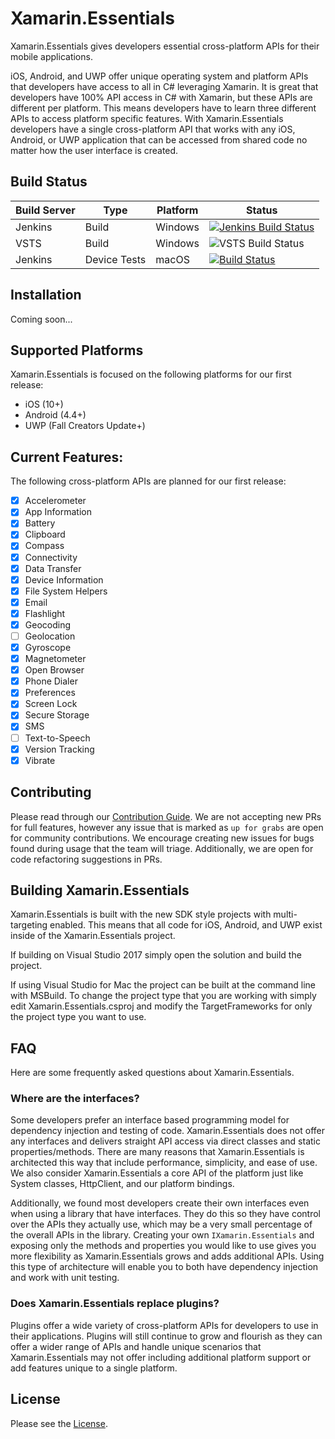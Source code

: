 # Xamarin.Essentials

Xamarin.Essentials gives developers essential cross-platform APIs for their mobile applications. 

iOS, Android, and UWP offer unique operating system and platform APIs that developers have access to all in C# leveraging Xamarin. It is great that developers have 100% API access in C# with Xamarin, but these APIs are different per platform. This means developers have to learn three different APIs to access platform specific features. With Xamarin.Essentials developers have a single cross-platform API that works with any iOS, Android, or UWP application that can be accessed from shared code no matter how the user interface is created.

## Build Status

| Build Server | Type         | Platform | Status                                                                                                                                                                                 |
|--------------|--------------|----------|----------------------------------------------------------------------------------------------------------------------------------------------------------------------------------------|
| Jenkins      | Build        | Windows  | [![Jenkins Build Status](https://jenkins.mono-project.com/buildStatus/icon?job=Components-Essentials)](https://jenkins.mono-project.com/view/Components/job/Components-Essentials/)        |
| VSTS         | Build        | Windows  | ![VSTS Build Status](https://devdiv.visualstudio.com/_apis/public/build/definitions/0bdbc590-a062-4c3f-b0f6-9383f67865ee/8538/badge)                                                   |
| Jenkins      | Device Tests | macOS    | [![Build Status](https://jenkins.mono-project.com/buildStatus/icon?job=Components-Essentials-DeviceTests-Mac)](https://jenkins.mono-project.com/job/Components-Essentials-DeviceTests-Mac) |

## Installation
Coming soon... 

## Supported Platforms
Xamarin.Essentials is focused on the following platforms for our first release:
 - iOS (10+)
 - Android (4.4+)
 - UWP (Fall Creators Update+)

## Current Features:
The following cross-platform APIs are planned for our first release:
 - [x] Accelerometer
 - [X] App Information
 - [x] Battery
 - [X] Clipboard
 - [x] Compass
 - [x] Connectivity
 - [x] Data Transfer
 - [x] Device Information
 - [x] File System Helpers
 - [x] Email
 - [x] Flashlight
 - [x] Geocoding 
 - [ ] Geolocation 
 - [x] Gyroscope
 - [x] Magnetometer
 - [x] Open Browser
 - [x] Phone Dialer
 - [x] Preferences
 - [x] Screen Lock
 - [x] Secure Storage
 - [x] SMS
 - [ ] Text-to-Speech
 - [x] Version Tracking
 - [x] Vibrate
 
## Contributing
Please read through our [Contribution Guide](CONTRIBUTING.md). We are not accepting new PRs for full features, however any issue that is marked as `up for grabs` are open for community contributions. We encourage creating new issues for bugs found during usage that the team will triage. Additionally, we are open for code refactoring suggestions in PRs.

## Building Xamarin.Essentials
Xamarin.Essentials is built with the new SDK style projects with multi-targeting enabled. This means that all code for iOS, Android, and UWP exist inside of the Xamarin.Essentials project. 

If building on Visual Studio 2017 simply open the solution and build the project. 

If using Visual Studio for Mac the project can be built at the command line with MSBuild. To change the project type that you are working with simply edit Xamarin.Essentials.csproj and modify the TargetFrameworks for only the project type you want to use.

## FAQ
Here are some frequently asked questions about Xamarin.Essentials.

### Where are the interfaces?
Some developers prefer an interface based programming model for dependency injection and testing of code. Xamarin.Essentials does not offer any interfaces and delivers straight API access via direct classes and static properties/methods. There are many reasons that Xamarin.Essentials is architected this way that include performance, simplicity, and ease of use. We also consider Xamarin.Essentials a core API of the platform just like System classes, HttpClient, and our platform bindings. 

Additionally, we found most developers create their own interfaces even when using a library that have interfaces. They do this so they have control over the APIs they actually use, which may be a very small percentage of the overall APIs in the library. Creating your own `IXamarin.Essentials` and exposing only the methods and properties you would like to use gives you more flexibility as Xamarin.Essentials grows and adds additional APIs. Using this type of architecture will enable you to both have dependency injection and work with unit testing.


### Does Xamarin.Essentials replace plugins?
Plugins offer a wide variety of cross-platform APIs for developers to use in their applications. Plugins will still continue to grow and flourish as they can offer a wider range of APIs and handle unique scenarios that Xamarin.Essentials may not offer including additional platform support or add features unique to a single platform.

## License
Please see the [License](LICENSE).
